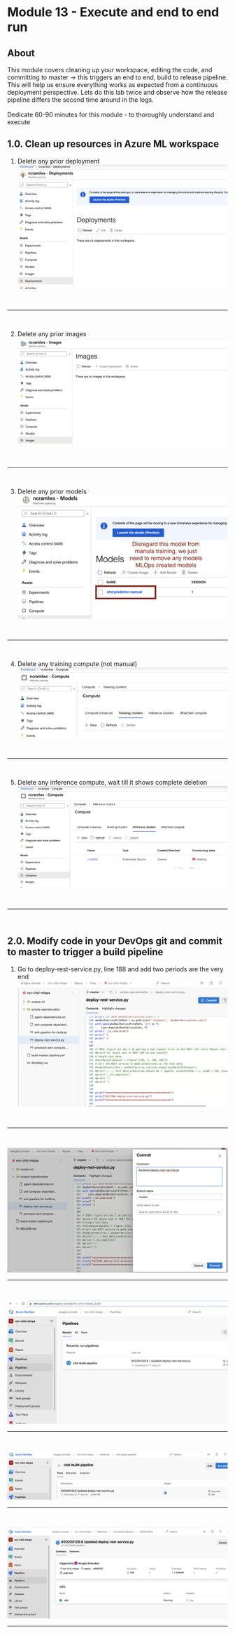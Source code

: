 # Module 13 - Execute and end to end run

## About
This module covers cleaning up your workspace, editing the code, and committing to master -> this triggers an end to end, build to release pipeline.  This will help us ensure everything works as expected from a continuous deployment perspective.  Lets do this lab twice and observe how the release pipeline differs the second time around in the logs.
<br><br>Dedicate 60-90 minutes for this module - to thoroughly understand and execute

## 1.0. Clean up resources in Azure ML workspace

1) Delete any prior deployment
![dse2-1](../images/0001-cd-cleanup-01.png)
<br>
<hr>
<br>

2) Delete any prior images
![dse2-2](../images/0001-cd-cleanup-02.png)
<br>
<hr>
<br>


3) Delete any prior models
![dse2-3](../images/0001-cd-cleanup-05.png)
<br>
<hr>
<br>


4) Delete any training compute (not manual)
![dse2-4](../images/0001-cd-cleanup-03.png)
<br>
<hr>
<br>


5) Delete any inference compute, wait till it shows complete deletion
![dse2-5](../images/0001-cd-cleanup-04.png)
<br>
<hr>
<br>


## 2.0. Modify code in your DevOps git and commit to master to trigger a build pipeline

1) Go to deploy-rest-service.py, line 188 and add two periods are the very end
![dse2-1](../images/0001-cd-test-01.png)
<br>
<hr>
<br>

![dse2-2](../images/0001-cd-test-02.png)
<br>
<hr>
<br>


![dse2-3](../images/0001-cd-test-03.png)
<br>
<hr>
<br>


![dse2-4](../images/0001-cd-test-04.png)
<br>
<hr>
<br>


![dse2-5](../images/0001-cd-test-05.png)
<br>
<hr>
<br>

